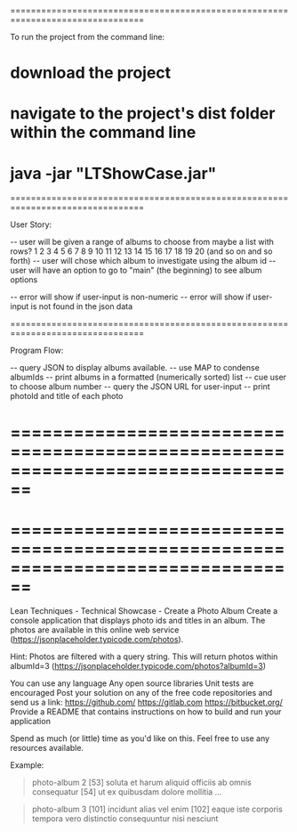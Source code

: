 ================================================================================

To run the project from the command line:
# download the project
# navigate to the project's dist folder within the command line
# java -jar "LTShowCase.jar" 

================================================================================

User Story:

-- user will be given a range of albums to choose from
        maybe a list with rows? 
     1   2   3   4   5   6   7   8   9  10
    11  12  13  14  15  16  17  18  19  20
        (and so on and so forth)
-- user will chose which album to investigate using the album id 
-- user will have an option to go to "main" (the beginning) to see album options

-- error will show if user-input is non-numeric
-- error will show if user-input is not found in the json data


================================================================================

Program Flow:

-- query JSON to display albums available.
-- use MAP to condense albumIds
-- print albums in a formatted (numerically sorted) list
-- cue user to choose album number 
-- query the JSON URL for user-input
-- print photoId and title of each photo

================================================================================
================================================================================
================================================================================
================================================================================


Lean Techniques - Technical Showcase - Create a Photo Album
Create a console application that displays photo ids and titles in an album. The photos are available in this online web service (https://jsonplaceholder.typicode.com/photos).
 
Hint: Photos are filtered with a query string. This will return photos within albumId=3 (https://jsonplaceholder.typicode.com/photos?albumId=3)
 
You can use any language
Any open source libraries
Unit tests are encouraged
Post your solution on any of the free code repositories and send us a link:
https://github.com/
https://gitlab.com
https://bitbucket.org/
Provide a README that contains instructions on how to build and run your application
 
Spend as much (or little) time as you'd like on this. Feel free to use any resources available.
 
Example: 
> photo-album 2
[53] soluta et harum aliquid officiis ab omnis consequatur
[54] ut ex quibusdam dolore mollitia
…

> photo-album 3
[101] incidunt alias vel enim
[102] eaque iste corporis tempora vero distinctio consequuntur nisi nesciunt

